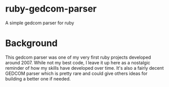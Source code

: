 ruby-gedcom-parser
==================

A simple gedcom parser for ruby

Background
==========

This gedcom parser was one of my very first ruby projects developed around 2007. While not my best code, I leave it up here as a nostalgic reminder of how my skills have developed over time. It's also a fairly decent GEDCOM parser which is pretty rare and could give others ideas for building a better one if needed.
